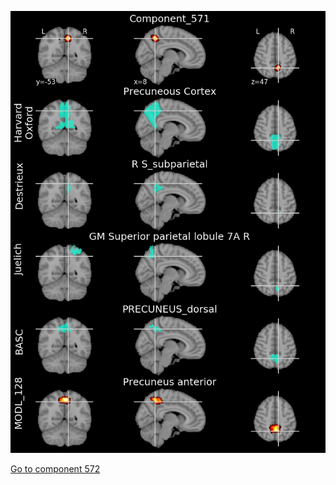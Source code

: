 


![571](preliminary/571.jpg "Component 571")

[Go to component 572](https://parietal-inria.github.io/MODL_atlas/1024/572 "Component 572")